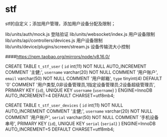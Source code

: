# stf
stf的自定义；添加用户管理，添加用户设备分配及限制；

lib/units/auth/mock.js 登陆验证
lib/units/websocket/index.js 用户设备限制
lib/units/api/controllers/devices.js 用户设备限制
lib/units/device/plugins/screen/stream.js 设备传输流大小控制

####https://npm.taobao.org/mirrors/node/v8.16.0/

CREATE TABLE `t_stf_user` (
  `id` int(11) NOT NULL AUTO_INCREMENT COMMENT '主健;',
  `username` varchar(20) NOT NULL COMMENT '用户账户',
  `email` varchar(50) NOT NULL COMMENT '用户邮箱',
  `type` tinyint(4) DEFAULT '0' COMMENT '用户类型,0非设备管理员,1指定设备管理员;2设备超级管理员',
  PRIMARY KEY (`id`),
  UNIQUE KEY `username` (`username`)
) ENGINE=InnoDB AUTO_INCREMENT=4 DEFAULT CHARSET=utf8mb4;


CREATE TABLE `t_stf_user_devices` (
  `id` int(11) NOT NULL AUTO_INCREMENT COMMENT '主健;',
  `username` varchar(20) NOT NULL COMMENT '用户账户',
  `serial` varchar(50) NOT NULL COMMENT '手机设备串号',
  PRIMARY KEY (`id`),
  UNIQUE KEY `serial` (`serial`)
) ENGINE=InnoDB AUTO_INCREMENT=5 DEFAULT CHARSET=utf8mb4;

